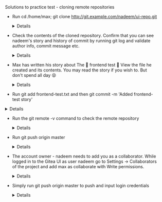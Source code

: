 

Solutions to practice test - cloning remote repositories
- Run cd /home/max; git clone http://git.example.com/nadeem/ui-repo.git
  
  <details>
  
  ```
  $ cd /home/max
  $ git clone http://git.example.com/nadeem/ui-repo.git
  ```
  
  </details>
  
- Check the contents of the cloned repository. Confirm that you can see nadeem's story and history of commit by running git log and validate author info, commit message etc.

  <details>
  
  ```
  $ cd /home/max
  $ git log
  ```
  
  </details>

- Max has written his story about The 🦊 frontend test 🍇 View the file he created and its contents. You may read the story if you wish to. But don't spend all day 😝 

  <details>
  
  ```
  $ cd /home/max
  $ cat frontend-test.txt
  ```
  
  </details>
  
 - Run git add frontend-test.txt and then git commit -m 'Added frontend-test story'

  <details>
  
  ```
  $ cd /home/nadeem
  $ git add frontend-test
  $ git config user.email "nadeem@example.com"
  $ git config user.name "nadeem"
  ```
  
  </details>

- Run the git remote -v command to check the remote repository
  
  <details>
  
  ```
  $ git remote -v
  ```
  
  </details>
  
- Run git push origin master
  
  <details>
  
  ```
  $ cd /home/max
  $ git push origin master
  ```
  
  </details>
  
- The account owner - nadeem needs to add you as a collaborator. While logged in to the Gitea UI as user nadeem go to Settings -> Collaborators of the project and add max as collaborate with Write permissions.
  
  <details>
  
  ```
  From GUI --> Repositories --> nadeem/ui-repo --> settings --> collaborators
  ```
  
  </details>
  

- Simply run git push origin master to push and input login credentials
  
  <details>
  
  ```
  $ cd /home/max
  $ git push origin master
  ```
  
  </details>
